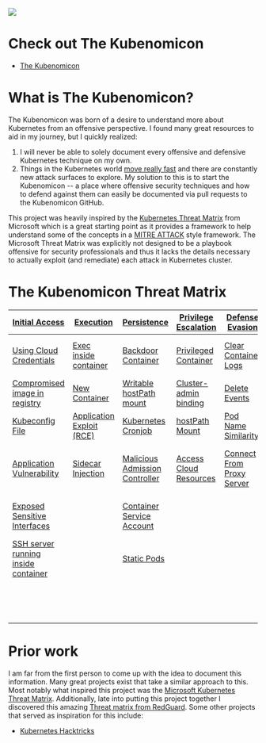 ![](./images/images/kubenomicon_cropped.png)


# Check out The Kubenomicon
- [The Kubenomicon](https://kubenomicon.com)

# What is The Kubenomicon?
The Kubenomicon was born of a desire to understand more about Kubernetes from an offensive perspective. I found many great resources to aid in my journey, but I quickly realized:
1. I will never be able to solely document every offensive and defensive Kubernetes technique on my own.
2. Things in the Kubernetes world [move really fast](https://kubernetes.io/releases/release/) and there are constantly new attack surfaces to explore. 
My solution to this is to start the Kubenomicon -- a place where offensive security techniques and how to defend against them can easily be documented via pull requests to the Kubenomicon GitHub. 

This project was heavily inspired by the [Kubernetes Threat Matrix](https://microsoft.github.io/Threat-Matrix-for-Kubernetes/) from Microsoft which is a great starting point as it provides a framework to help understand some of the concepts in a [MITRE ATTACK](https://attack.mitre.org/) style framework. The Microsoft Threat Matrix was explicitly not designed to be a playbook offensive for security professionals and thus it lacks the details necessary to actually exploit (and remediate) each attack in Kubernetes cluster. 

# The Kubenomicon Threat Matrix

| [Initial Access](Initial_access.md)                                                            | [Execution](Execution.md)                                       | [Persistence](Persistence.md)                                                     | [Privilege Escalation](Privilege_escalation.md)                            | [Defense Evasion](Defense_evasion.md)                                       | [Credential Access](Credential_access.md)                                                                               | [Discovery](Discovery.md)                                                   | [Lateral Movement](Lateral_movement.md)                                                                                | [Collection](Collection.md)                                                      | [Impact](Impact.md)                                  |
| ---------------------------------------------------------------------------------------------- | --------------------------------------------------------------- | --------------------------------------------------------------------------------- | -------------------------------------------------------------------------- | --------------------------------------------------------------------------- | ----------------------------------------------------------------------------------------------------------------------- | --------------------------------------------------------------------------- | ---------------------------------------------------------------------------------------------------------------------- | -------------------------------------------------------------------------------- | ---------------------------------------------------- |
| [Using Cloud Credentials](./Initial_access/Using_cloud_credentials.md)                         | [Exec inside container](./Execution/Exec_inside_container.md)   | [Backdoor Container](./Persistence/Backdoor_container.md)                         | [Privileged Container](./Privilege_escalation/Privileged_container.md)     | [Clear Container Logs](./Defense_evasion/Clear_container_logs.md)           | [List K8S secrets](./Credential_access/List_K8S_secrets.md)                                                             | [Access Kubernetes API Server](./Discovery/Access_kubernetes_API_server.md) | [Access Cloud Resources](./Lateral_movement/Access_cloud_resources.md)                                                 | [Images from a private registry](./Collection/Images_from_a_private_registry.md) | [Data Destruction](./Impact/Data_destruction.md)     |
| [Compromised image in registry](./Initial_access/Compromised_image_in_registry.md)             | [New Container](./Execution/New_container.md)                   | [Writable hostPath mount](./Persistence/Writable_hostPath_mount.md)               | [Cluster-admin binding](./Privilege_escalation/Cluster-admin_binding.md)   | [Delete Events](./Defense_evasion/Delete_events.md)                         | [Access Node Information](./Credential_access/Access_node_information.md)                                               | [Access Kubelet API](./Discovery/Access_kubelet_API.md)                     | [Container Service Account](./Lateral_movement/Container_service_account.md)                                           | [Collecting Data From Pod](./Collection/Collecting_data_from_pod.md)             | [Resource Hijacking](./Impact/Resource_hijacking.md) |
| [Kubeconfig File](./Initial_access/Kubeconfig_file.md)                                         | [Application Exploit (RCE)](./Execution/Application_exploit.md) | [Kubernetes Cronjob](./Persistence/Kubernetes_cronjob.md)                         | [hostPath Mount](./Privilege_escalation/hostPath_mount.md)                 | [Pod Name Similarity](./Defense_evasion/Pod_name_similarity.md)             | [Container Service Account](./Credential_access/Container_service_account.md)                                           | [Network Mapping](./Discovery/Network_mapping.md)                           | [Cluster Internal Networking](./Lateral_movement/Cluster_internal_networking.md)                                       |                                                                                  | [Denial of Service](./Impact/Denial_of_service.md)   |
| [Application Vulnerability](./Initial_access/Application_vulnerability.md)                     | [Sidecar Injection](./Execution/Sidecar_injection.md)           | [Malicious Admission Controller](./Persistence/Malicious_admission_controller.md) | [Access Cloud Resources](./Privilege_escalation/Access_cloud_resources.md) | [Connect From Proxy Server](./Defense_evasion/Connect_from_proxy_server.md) | [Application Credentials In Configuration Files](./Credential_access/Application_credentials_in_configuration_files.md) | [Exposed Sensitive Interfaces](./Discovery/Exposed_sensitive_interfaces.md) | [Application Credentials In Configuration Files](./Lateral_movement/Application_credentials_in_configuration_files.md) |                                                                                  |                                                      |
| [Exposed Sensitive Interfaces](./Initial_access/Exposed_sensitive_interfaces.md)               |                                                                 | [Container Service Account](./Persistence/Container_service_account.md)           |                                                                            |                                                                             | [Access Managed Identity Credentials](./Credential_access/Access_managed_identity_credentials.md)                       | [Instance Metadata API](./Discovery/Instance_metadata_API.md)               | [Writable hostpath Mount](./Lateral_movement/Writable_hostPath_mount.md)                                               |                                                                                  |                                                      |
| [SSH server running inside container](./Initial_access/SSH_server_running_inside_container.md) |                                                                 | [Static Pods](./Persistence/Static_pods.md)                                       |                                                                            |                                                                             | [Malicious Admission Controller](./Credential_access/Malicious_admission_controller.md)                                 |                                                                             | [CoreDNS Poisoning](./Lateral_movement/CoreDNS_poisoning.md)                                                           |                                                                                  |                                                      |
|                                                                                                |                                                                 |                                                                                   |                                                                            |                                                                             |                                                                                                                         |                                                                             | [ARP Poisoning and IP Spoofing](./Lateral_movement/ARP_poisoning_and_IP_spoofing.md)                                   |                                                                                  |                                                      |


# Prior work
I am far from the first person to come up with the idea to document this information. Many great projects exist that take a similar approach to this. Most notably what inspired this project was the [Microsoft Kubernetes Threat Matrix](https://microsoft.github.io/Threat-Matrix-for-Kubernetes/). Additionally, late into putting this project together I discovered this amazing [Threat matrix from RedGuard](https://kubernetes-threat-matrix.redguard.ch/). Some other projects that served as inspiration for this include:
- [Kubernetes Hacktricks](https://cloud.hacktricks.xyz/pentesting-cloud/kubernetes-security)
